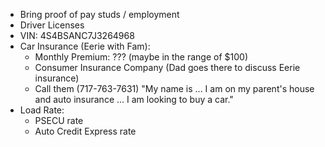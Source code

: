 - Bring proof of pay studs / employment
- Driver Licenses
- VIN: 4S4BSANC7J3264968
- Car Insurance (Eerie with Fam):
	- Monthly Premium: ??? (maybe in the range of $100)
	- Consumer Insurance Company (Dad goes there to discuss Eerie insurance)
	- Call them (717-763-7631) "My name is ... I am on my parent's house and auto insurance ... I am looking to buy a car."
- Load Rate:
	- PSECU rate
	- Auto Credit Express rate